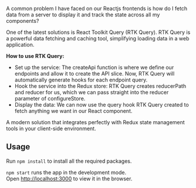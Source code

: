 A common problem I have faced on our Reactjs frontends is how do I fetch data from a server to display it and track the state across all my components?

One of the latest solutions is React Toolkit Query (RTK Query). RTK Query is a powerful data fetching and caching tool, simplifying loading data in a web application.

**How to use RTK Query:**
* Set up the service: The createApi function is where we define our endpoints and allow it to create the API slice. Now, RTK Query will automatically generate hooks for each endpoint query.
* Hook the service into the Redux store: RTK Query creates reducerPath and reducer for us, which we can pass straight into the reducer parameter of configureStore.
* Display the data: We can now use the query hook RTK Query created to fetch anything we want in our React component.

A modern solution that integrates perfectly with Redux state management tools in your client-side environment.

## Usage

Run `npm install` to install all the required packages.

`npm start` runs the app in the development mode.<br />
Open [http://localhost:3000](http://localhost:3000) to view it in the browser.
